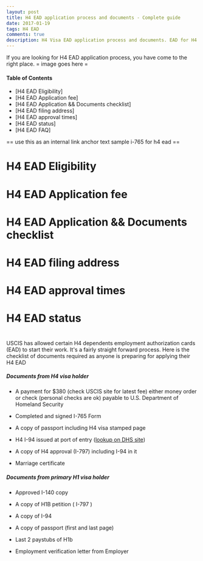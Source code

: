 ```yaml
---
layout: post
title: H4 EAD application process and documents - Complete guide 
date: 2017-01-19
tags: H4 EAD
comments: true
description: H4 Visa EAD application process and documents. EAD for H4
---
```

If you are looking for H4 EAD application process, you have come to the right place.
= image goes here = 

#### Table of Contents
 - [H4 EAD Eligibility]
 - [H4 EAD Application fee]
 - [H4 EAD Application && Documents checklist]
 - [H4 EAD filing address]
 - [H4 EAD approval times]
 - [H4 EAD status]
 - [H4 EAD FAQ]

== use this as an internal link anchor text sample i-765 for h4 ead ==
# H4 EAD Eligibility
# H4 EAD Application fee
# H4 EAD Application && Documents checklist
# H4 EAD filing address
# H4 EAD approval times
# H4 EAD status
# 

USCIS has allowed certain H4 dependents employment authorization cards (EAD) to start their work. It's a fairly straight forward
process. Here is the checklist of documents required as anyone is preparing for applying their H4 EAD

##### Documents from H4 visa holder

- A payment for $380 (check USCIS site for latest fee) either money order or check (personal checks are ok) payable to U.S. Department of Homeland Security

- Completed and signed I-765 Form

- A copy of passport including H4 visa stamped page

- H4 I-94 issued at port of entry ([lookup on DHS site](https://i94.cbp.dhs.gov/I94/#/recent-search))

- A copy of H4 approval (I-797) including I-94 in it

- Marriage certificate

##### Documents from primary H1 visa holder

- Approved I-140 copy

- A copy of H1B petition ( I-797 )

- A copy of I-94

- A copy of passport (first and last page)

- Last 2 paystubs of H1b

- Employment verification letter from Employer
